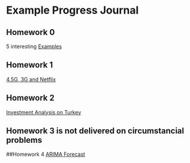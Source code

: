 # Example Progress Journal
## Homework 0
5 interesting [Examples](files/Homework0.html)
## Homework 1
[4.5G, 3G and Netflix](files/Homework1.html)
## Homework 2
[Investment Analysis on Turkey](files/Homework2.html)
## Homework 3 is not delivered on circumstancial problems

##Homework 4
[ARIMA Forecast](files/Homework4.html)
